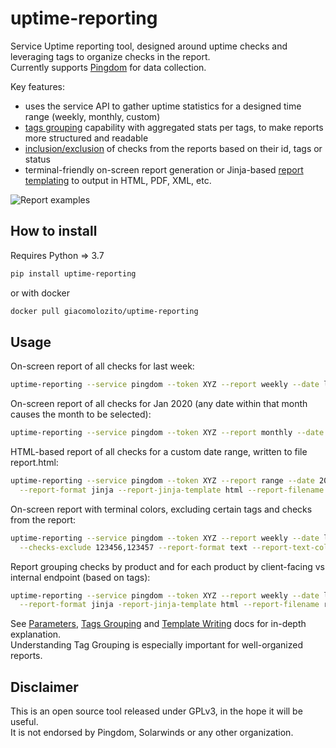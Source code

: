 # uptime-reporting

Service Uptime reporting tool, designed around uptime checks and leveraging tags to organize checks in the report.  
Currently supports [Pingdom](https://www.pingdom.com/) for data collection.

Key features:
- uses the service API to gather uptime statistics for a designed time range (weekly, monthly, custom)
- [tags grouping](docs/TAGSGROUPING.md) capability with aggregated stats per tags, to make reports more structured and readable
- [inclusion/exclusion](docs/PARAMETERS.md#filters) of checks from the reports based on their id, tags or status
- terminal-friendly on-screen report generation or Jinja-based [report templating](docs/TEMPLATING.md) to output in HTML, PDF, XML, etc.

![Report examples](https://user-images.githubusercontent.com/9863475/82117785-88764000-976a-11ea-9549-735411ca813b.png)

## How to install

Requires Python => 3.7
```bash
pip install uptime-reporting
```
or with docker
```bash
docker pull giacomolozito/uptime-reporting
```

## Usage

On-screen report of all checks for last week:
```bash
uptime-reporting --service pingdom --token XYZ --report weekly --date last
```

On-screen report of all checks for Jan 2020 (any date within that month causes the month to be selected):
```bash
uptime-reporting --service pingdom --token XYZ --report monthly --date 2020-01-01
```

HTML-based report of all checks for a custom date range, written to file report.html:
```bash
uptime-reporting --service pingdom --token XYZ --report range --date 2020-02-01_2020-03-15 \
  --report-format jinja --report-jinja-template html --report-filename report.html
```

On-screen report with terminal colors, excluding certain tags and checks from the report:
```bash
uptime-reporting --service pingdom --token XYZ --report weekly --date last --tags-exclude foo,bar \
  --checks-exclude 123456,123457 --report-format text --report-text-colors
```

Report grouping checks by product and for each product by client-facing vs internal endpoint (based on tags):
```bash
uptime-reporting --service pingdom --token XYZ --report weekly --date last --tags-grouping "productA,productB|client-facing,internal" \
  --report-format jinja -report-jinja-template html --report-filename report.html
```

See [Parameters](docs/PARAMETERS.md), [Tags Grouping](docs/TAGSGROUPING.md) and [Template Writing](docs/TEMPLATES.md) docs for in-depth explanation.  
Understanding Tag Grouping is especially important for well-organized reports.


## Disclaimer

This is an open source tool released under GPLv3, in the hope it will be useful.  
It is not endorsed by Pingdom, Solarwinds or any other organization.
